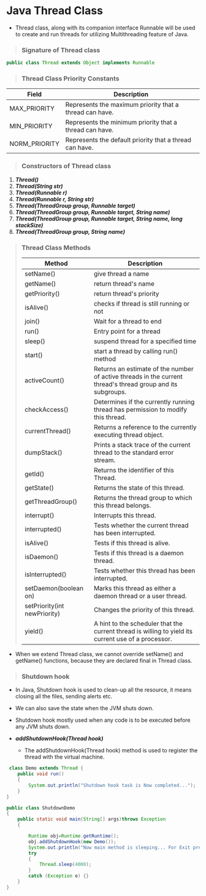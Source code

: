 # Java Thread Class

- Thread class, along with its companion interface Runnable will be used to create and run threads for utilizing Multithreading feature of Java.

> ### Signature of Thread class

```java
public class Thread extends Object implements Runnable
```

> ### Thread Class Priority Constants

| Field         | Description                                             |
| ------------- | ------------------------------------------------------- |
| MAX_PRIORITY  | Represents the maximum priority that a thread can have. |
| MIN_PRIORITY  | Represents the minimum priority that a thread can have. |
| NORM_PRIORITY | Represents the default priority that a thread can have. |

> ### Constructors of Thread class

1. **_Thread()_**
1. **_Thread(String str)_**
1. **_Thread(Runnable r)_**
1. **_Thread(Runnable r, String str)_**
1. **_Thread(ThreadGroup group, Runnable target)_**
1. **_Thread(ThreadGroup group, Runnable target, String name)_**
1. **_Thread(ThreadGroup group, Runnable target, String name, long stackSize)_**
1. **_Thread(ThreadGroup group, String name)_**

> ### Thread Class Methods
>
> | Method                       | Description                                                                                                 |
> | ---------------------------- | ----------------------------------------------------------------------------------------------------------- |
> | setName()                    | give thread a name                                                                                          |
> | getName()                    | return thread's name                                                                                        |
> | getPriority()                | return thread's priority                                                                                    |
> | isAlive()                    | checks if thread is still running or not                                                                    |
> | join()                       | Wait for a thread to end                                                                                    |
> | run()                        | Entry point for a thread                                                                                    |
> | sleep()                      | suspend thread for a specified time                                                                         |
> | start()                      | start a thread by calling run() method                                                                      |
> | activeCount()                | Returns an estimate of the number of active threads in the current thread's thread group and its subgroups. |
> | checkAccess()                | Determines if the currently running thread has permission to modify this thread.                            |
> | currentThread()              | Returns a reference to the currently executing thread object.                                               |
> | dumpStack()                  | Prints a stack trace of the current thread to the standard error stream.                                    |
> | getId()                      | Returns the identifier of this Thread.                                                                      |
> | getState()                   | Returns the state of this thread.                                                                           |
> | getThreadGroup()             | Returns the thread group to which this thread belongs.                                                      |
> | interrupt()                  | Interrupts this thread.                                                                                     |
> | interrupted()                | Tests whether the current thread has been interrupted.                                                      |
> | isAlive()                    | Tests if this thread is alive.                                                                              |
> | isDaemon()                   | Tests if this thread is a daemon thread.                                                                    |
> | isInterrupted()              | Tests whether this thread has been interrupted.                                                             |
> | setDaemon(boolean on)        | Marks this thread as either a daemon thread or a user thread.                                               |
> | setPriority(int newPriority) | Changes the priority of this thread.                                                                        |
> | yield()                      | A hint to the scheduler that the current thread is willing to yield its current use of a processor.         |

- When we extend Thread class, we cannot override setName() and getName() functions, because they are declared final in Thread class.

> ### Shutdown hook

- In Java, Shutdown hook is used to clean-up all the resource, it means closing all the files, sending alerts etc.

- We can also save the state when the JVM shuts down.

- Shutdown hook mostly used when any code is to be executed before any JVM shuts down.

- **_addShutdownHook(Thread hook)_**
  - The addShutdownHook(Thread hook) method is used to register the thread with the virtual machine.

```java
 class Demo extends Thread {
    public void run()
	{
	    System.out.println("Shutdown hook task is Now completed...");
	}
}

public class ShutdownDemo
{
	public static void main(String[] args)throws Exception
	{

		Runtime obj=Runtime.getRuntime();
		obj.addShutdownHook(new Demo());
		System.out.println("Now main method is sleeping... For Exit press ctrl+c");
		try
		{
			Thread.sleep(4000);
		}
		catch (Exception e) {}
	}
}
```

